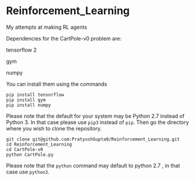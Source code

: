 # Reinforcement_Learning
My attempts at making RL agents

Dependencies for the CartPole-v0 problem are:

tensorflow 2

gym

numpy 


You can install them using the commands

```shell 
pip install tensorflow
pip install gym
pip install numpy
```
Please note that the default for your system may be Python 2.7 instead of Python 3. In that case please use ``` pip3 ``` instead of ``` pip ```.
Then go the directory where you wish to clone the repository.
```
git clone git@github.com:PratyushGupta0/Reinforcement_Learning.git
cd Reinforcement_Learning
cd CartPole-v0
python CartPole.py
```
Please note that the ```python``` command may default to python 2.7 , in that case use ```python3```.



